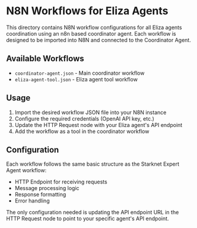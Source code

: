 # N8N Workflows for Eliza Agents

This directory contains N8N workflow configurations for all Eliza agents coordination using an n8n based coordinator agent. Each workflow is designed to be imported into N8N and connected to the Coordinator Agent.

## Available Workflows

- `coordinator-agent.json` - Main coordinator workflow
- `eliza-agent-tool.json` - Eliza agent tool workflow

## Usage

1. Import the desired workflow JSON file into your N8N instance
2. Configure the required credentials (OpenAI API key, etc.)
3. Update the HTTP Request node with your Eliza agent's API endpoint
4. Add the workflow as a tool in the coordinator workflow

## Configuration

Each workflow follows the same basic structure as the Starknet Expert Agent workflow:

- HTTP Endpoint for receiving requests
- Message processing logic
- Response formatting
- Error handling

The only configuration needed is updating the API endpoint URL in the HTTP Request node to point to your specific agent's API endpoint. 
